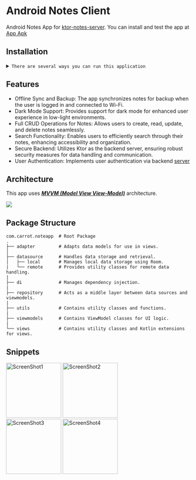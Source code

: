 # Android Notes Client

Android Notes App for [ktor-notes-server](https://github.com/carrot2803/ktor-notes-server.git).
You can install and test the app at [App Apk](app/release/notes-app.apk)

## Installation

<details>
<summary><code>There are several ways you can run this application</code></summary>

- [Downloading repository as ZIP](https://github.com/carrot2803/android-notes-client/archive/refs/heads/master.zip)
- Running the following command in a terminal, assuming you have [GitHub CLI](https://cli.github.com/) installed:

```sh
git clone https://github.com/carrot2803/android-notes-client.git
```

</details>

## Features

- Offline Sync and Backup: The app synchronizes notes for backup when the user is logged in and connected to Wi-Fi.
- Dark Mode Support: Provides support for dark mode for enhanced user experience in low-light environments.
- Full CRUD Operations for Notes: Allows users to create, read, update, and delete notes seamlessly.
- Search Functionality: Enables users to efficiently search through their notes, enhancing accessibility and
  organization.
- Secure Backend: Utilizes Ktor as the backend server, ensuring robust security measures for data handling and
  communication.
- User Authentication: Implements user authentication via
  backend [server](https://github.com/carrot2803/ktor-notes-server.git)

## Architecture

This app uses [
***MVVM (Model View View-Model)***](https://developer.android.com/jetpack/docs/guide#recommended-app-arch) architecture.

![](https://developer.android.com/topic/libraries/architecture/images/final-architecture.png)

## Package Structure

    com.carrot.noteapp  # Root Package
    .
    ├── adapter         # Adapts data models for use in views.
    │
    ├── datasource      # Handles data storage and retrieval.
    │   ├── local       # Manages local data storage using Room.
    |   └── remote      # Provides utility classes for remote data handling.
    |
    ├── di              # Manages dependency injection.
    |
    ├── repository      # Acts as a middle layer between data sources and viewmodels.
    |
    ├── utils           # Contains utility classes and functions.
    |
    ├── viewmodels      # Contains ViewModel classes for UI logic.
    |   
    └── views           # Contains utility classes and Kotlin extensions for views.

## Snippets

<img alt="ScreenShot1" src="https://i.imgur.com/GXFkylF.jpeg" width="150"/>
<img alt="ScreenShot2" src="https://i.imgur.com/1uDpJ6z.jpeg" width="150"/> <br/>
<img alt="ScreenShot3" src="https://i.imgur.com/iPt2lil.jpeg" width="150"/> 
<img alt="ScreenShot4" src="https://i.imgur.com/mgQKNUe.jpeg" width="150"/> 

